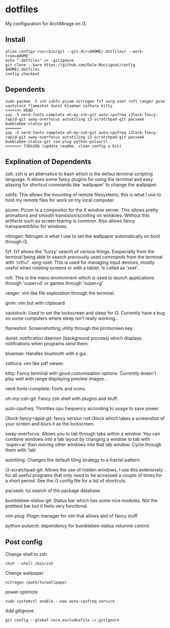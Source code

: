 # dotfiles

My configuration for ArchMirage on i3.

## Install

```
alias config='/usr/bin/git --git-dir=$HOME/.dotfiles/ --work-tree=$HOME'
echo ".dotfiles" >> .gitignore
git clone --bare https://github.com/Dale-Muccignat/config $HOME/.dotfiles
config checkout
```

## Dependents

```
sudo pacman -S zsh sshfs picom nitrogen fzf xorg-xset rofi ranger gvim xautolock flameshot dunst blueman zathura kitty
<<<<<<< HEAD
yay -S nerd-fonts-complete oh-my-zsh-git auto-cpufreq i3lock-fancy-rapid-git sway-overfocus autotiling i3-scratchpad-git pacseek bumblebee-status-git
=======
yay -S nerd-fonts-complete oh-my-zsh-git auto-cpufreq i3lock-fancy-rapid-git sway-overfocus autotiling i3-scratchpad-git pacseek bumblebee-status-git vim-plug python-pulsectl
>>>>>>> 736b19b (update readme, clean config a bit)
```

## Explination of Dependents

zsh: 
zsh is an alternatice to bash which is the defaul terminal scripting language. It allows some fancy plugins for using the terminal and easy aliasing for shortcut commands like 'wallpaper' to change the wallpaper.

sshfs:
This allows the mounting of remote filesystems, this is what I use to host my remote files for work on my local computer.

picom:
Picom is a compositor for the X window server. This allows pretty animations and smooth transision/scrolling on windows. Without this artifacts such as screen tearing is common. Also allows fancy transparent/blur for windows.

nitrogen: 
Nitrogen is what I use to set the wallpaper automatically on boot through i3.

fzf:
fzf allows the 'fuzzy' search of various things. Esspecially from the terminal being able to search previously used commands from the terminal with 'crtl+r'.
xorg-xset:
This is used for managing input devices, mostly useful when rotating screens or with a tablet. Is called as 'xset'.

rofi:
This is the menu environment which is used to launch applications through 'super+d' or games through 'super+g'

ranger:
vim like file exploration through the terminal.

gvim:
vim but with clipboard

xautolock:
Used to set the lockscreen and sleep for i3. Currently have a bug on some computers where sleep isn't really working...

flameshot:
Screenshotting utility through the printscreen key.

dunst:
notification daemon (background process) which displays notifcations when programs send them.

blueman:
Handles bluetooth with a gui.

zathura:
vim like pdf viewer.

kitty:
Fancy terminal with good customisation options. Currently doesn't play well with range displaying preview images...

nerd-fonts-complete:
Fonts and icons.

oh-my-zsh-git: 
Fancy zsh shell with plugins and stuff.

auto-cpufreq:
Throttles cpu frequency according to usage to save power.

i3lock-fancy-rapid-git:
fancy version nof i3lock which takes a screenshot of your screen and blurs it as the lockscreen.

sway-overfocus:
Allows you to tab through tabs within a window. You can combine windows into a tab layout by changing a window to tab with 'super+w' then moving other windows into that tab window. Cycle through them with 'tab'

autotiling:
Changes the default tiling strategy to a fractal pattern.

i3-scratchpad-git:
Allows the use of hidden windows, I use this extensively for all useful programs that only need to be accessed a couple of times for a short period. See the i3 config file for a list of shortcuts.

pacseek:
tui search of the package database.

bumblebee-status-git:
Status bar which has some nice modules. Not the prettiest bar but it feels very functional.

vim-plug:
Plugin manager for vim that allows alot of fancy stuff.

python-pulsectl:
dependency for bumblebee-status volumne control.

## Post config

Change shell to zsh
```
chsh --shell /bin/zsh
```
Change wallpaper
```
nitrogen /path/to/wallpaper
```
power optimize
```
sudo systemctl enable --now auto-cpufreq.service
```
Add gitignore
```
git config --global core.excludesfile ~/.gitignore
```

